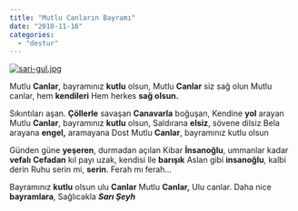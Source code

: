 ```yaml
---
title: "Mutlu Canların Bayramı"
date: "2010-11-16"
categories: 
  - "destur"
---
```


[![sari-gul.jpg](/uploads/2010/11/sari-gul.jpg)](/uploads/2010/11/sari-gul.jpg "sari-gul.jpg")

Mutlu **Canlar**, bayramınız **kutlu** olsun, Mutlu **Canlar** siz sağ olun Mutlu canlar, hem **kendileri** Hem herkes **sağ olsun.**

Sıkıntıları aşan. **Çöllerle** savaşan **Canavarla** boğuşan, Kendine **yol** arayan Mutlu **Canlar**, bayramınız **kutlu** olsun, Saldırana **elsiz**, sövene dilsiz Bela arayana **engel,** aramayana Dost Mutlu **Canlar**, bayramınız kutlu olsun

Günden güne **yeşeren**, durmadan açılan Kibar **İnsanoğlu**, ummanlar kadar **vefalı** **Cefadan** kıl payı uzak, kendisi lle **barışık** Aslan gibi **insanoğlu**, kalbi derin Ruhu serin mi, **serin**. Ferah mı ferah...

Bayramınız **kutlu** olsun ulu **Canlar** Mutlu **Canlar,** Ulu canlar. Daha nice **bayramlara**, Sağlıcakla **_Sarı Şeyh_**
